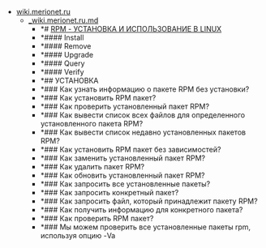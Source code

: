 - <a href = "E:\Node_projects\Node_Way\NBase\_Md\_Index\_Bash\contaners\Learn_this\_stash\Rpm\wiki.merionet.ru\cat.wiki.merionet.ru\dir.wiki.merionet.ru.md">wiki.merionet.ru</a>
    - <a href = "E:\Node_projects\Node_Way\NBase\_Md\_Index\_Bash\contaners\Learn_this\_stash\Rpm\wiki.merionet.ru\_wiki.merionet.ru.md">_wiki.merionet.ru.md</a>
        - *# <a href="https://wiki.merionet.ru/servernye-resheniya/30/rpm-ustanovka-i-ispolzovanie-v-linux/" target="_blank">RPM - УСТАНОВКА И ИСПОЛЬЗОВАНИЕ В LINUX</a>
        - *#### Install 
        - *#### Remove 
        - *#### Upgrade 
        - *#### Query 
        - *#### Verify 
        - *## УСТАНОВКА
        - *### Как узнать информацию о пакете RPM без установки?
        - *### Как установить RPM пакет?
        - *### Как проверить установленный пакет RPM?
        - *### Как вывести список всех файлов для определенного установленного пакета RPM?
        - *###  Как вывести список недавно установленных пакетов RPM?
        - *### Как установить RPM пакет без зависимостей?
        - *### Как заменить установленный пакет RPM?
        - *### Как удалить пакет RPM?
        - *### Как обновить установленный пакет RPM?
        - *### Как запросить все установленные пакеты?
        - *### Как запросить конкретный пакет?
        - *###  Как запросить файл, который принадлежит пакету RPM?
        - *### Как получить информацию для конкретного пакета?
        - *### Как проверить RPM пакет?
        - *### Мы можем проверить все установленные пакеты rpm, используя опцию -Va
